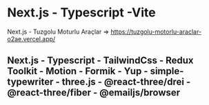 # Next.js - Typescript -Vite

Next.js - Tuzgolu Moturlu Araçlar => https://tuzgolu-motorlu-araclar-o2ae.vercel.app/

## Next.js - Typescript - TailwindCss - Redux Toolkit - Motion - Formik - Yup - simple-typewriter - three.js - @react-three/drei - @react-three/fiber - @emailjs/browser
